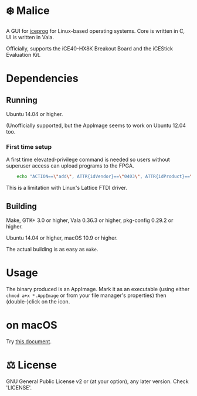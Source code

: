 # ❄️ Malice
A GUI for [iceprog](https://github.com/cliffordwolf/icestorm) for Linux-based operating systems. Core is written in C, UI is written in Vala.

Officially, supports the iCE40-HX8K Breakout Board and the iCEStick Evaluation Kit.

# Dependencies
## Running
Ubuntu 14.04 or higher.

(Unofficially supported, but the AppImage seems to work on Ubuntu 12.04 too.

### First time setup
A first time elevated-privilege command is needed so users without superuser access can upload programs to the FPGA.

```bash
    echo "ACTION==\"add\", ATTR{idVendor}==\"0403\", ATTR{idProduct}==\"6010\", MODE:=\"666\"" | sudo tee /etc/udev/rules.d/53-lattice-ftdi.rules > /dev/null
```

This is a limitation with Linux's Lattice FTDI driver.

## Building
Make, GTK+ 3.0 or higher, Vala 0.36.3 or higher, pkg-config 0.29.2 or higher.

Ubuntu 14.04 or higher, macOS 10.9 or higher.

The actual building is as easy as `make`.

# Usage
The binary produced is an AppImage. Mark it as an executable (using either `chmod a+x *.AppImage` or from your file manager's properties) then (double-)click on the icon.

# on macOS
Try [this document](macOS.md).

# ⚖️ License
GNU General Public License v2 or (at your option), any later version. Check 'LICENSE'.
